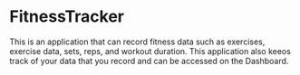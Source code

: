 # FitnessTracker

This is an application that can record fitness data such as exercises, exercise data, sets, reps, and workout duration. This application also keeos track of your data that you record and can be accessed on the Dashboard. 
